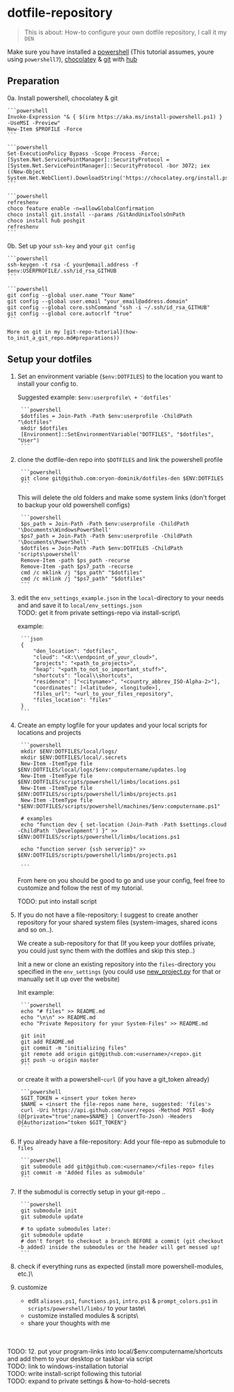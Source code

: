 # dotfile-repository

> This is about: How-to configure your own dotfile repository, I call it my `DEN`

Make sure you have installed a [powershell](https://github.com/PowerShell/PowerShell#get-powershell) (This tutorial assumes, youre using `powershell7`), [chocolatey](https://chocolatey.org/) & [git](https://git-scm.com/) with [hub](https://hub.github.com/)

## Preparation

0a. Install powershell, chocolatey & git

    ```powershell
    Invoke-Expression "& { $(irm https://aka.ms/install-powershell.ps1) } -UseMSI -Preview"
    New-Item $PROFILE -Force
    ```

    ```powershell
    Set-ExecutionPolicy Bypass -Scope Process -Force; [System.Net.ServicePointManager]::SecurityProtocol = [System.Net.ServicePointManager]::SecurityProtocol -bor 3072; iex ((New-Object System.Net.WebClient).DownloadString('https://chocolatey.org/install.ps1'))
    ```

    ```powershell
    refreshenv
    choco feature enable -n=allowGlobalConfirmation
    choco install git.install --params /GitAndUnixToolsOnPath
    choco install hub poshgit
    refreshenv
    ```

0b. Set up your `ssh-key` and your `git config`

    ```powershell
    ssh-keygen -t rsa -C your@email.address -f $env:USERPROFILE/.ssh/id_rsa_GITHUB
    ```
        
    ```powershell
    git config --global user.name "Your Name"
    git config --global user.email "your_email@address.domain"
    git config --global core.sshCommand "ssh -i ~/.ssh/id_rsa_GITHUB"
    git config --global core.autocrlf "true"
    ```

    More on git in my [git-repo-tutorial](how-to_init_a_git_repo.md#preparations))

## Setup your dotfiles

1. Set an environment variable (`$env:DOTFILES`) to the location you want to install your config to. 

    Suggested example: `$env:userprofile\ + 'dotfiles'`

        ```powershell
        $dotfiles = Join-Path -Path $env:userprofile -ChildPath "\dotfiles"
        mkdir $dotfiles
        [Environment]::SetEnvironmentVariable("DOTFILES", "$dotfiles", "User")
        ```

2. clone the dotfile-den repo into `$DOTFILES` and link the powershell profile

        ```powershell
        git clone git@github.com:oryon-dominik/dotfiles-den $ENV:DOTFILES
        ```

    This will delete the old folders and make some system links (don't forget to backup your old powershell configs)

        ```powershell
        $ps_path = Join-Path -Path $env:userprofile -ChildPath '\Documents\WindowsPowerShell'
        $ps7_path = Join-Path -Path $env:userprofile -ChildPath '\Documents\PowerShell'
        $dotfiles = Join-Path -Path $env:DOTFILES -ChildPath 'scripts\powershell'
        Remove-Item -path $ps_path -recurse
        Remove-Item -path $ps7_path -recurse
        cmd /c mklink /j "$ps_path" "$dotfiles"
        cmd /c mklink /j "$ps7_path" "$dotfiles"
        ```

3. edit the `env_settings_example.json` in the `local`-directory to your needs and and save it to `local/env_settings.json`\
    TODO: get it from private settings-repo via install-script\

    example:

        ```json
        {
            "den_location": "dotfiles",
            "cloud": "<X:\\endpoint_of_your_cloud>",
            "projects": "<path_to_projects>",
            "heap": "<path_to_not_so_important_stuff>",
            "shortcuts": "local\\shortcuts",
            "residence": ["<cityname>", "<country_abbrev_ISO-Alpha-2>"],
            "coordinates": [<latitude>, <longitude>],
            "files_url": "<url_to_your_files_repository",
            "files_location": "files"
        }
        ```

4. Create an empty logfile for your updates and your local scripts for locations and projects

        ```powershell
        mkdir $ENV:DOTFILES/local/logs/
        mkdir $ENV:DOTFILES/local/.secrets
        New-Item -ItemType file $ENV:DOTFILES/local/logs/$env:computername/updates.log
        New-Item -ItemType file $ENV:DOTFILES/scripts/powershell/limbs/locations.ps1
        New-Item -ItemType file $ENV:DOTFILES/scripts/powershell/limbs/projects.ps1
        New-Item -ItemType file "$ENV:DOTFILES/scripts/powershell/machines/$env:computername.ps1"

        # examples
        echo "function dev { set-location (Join-Path -Path $settings.cloud -ChildPath '\Development') }" >> $ENV:DOTFILES/scripts/powershell/limbs/locations.ps1
        
        echo "function server {ssh serverip}" >> $ENV:DOTFILES/scripts/powershell/limbs/projects.ps1
        
        ```

    From here on you should be good to go and use your config, feel free to customize and follow the rest of my tutorial.

    TODO: put into install script

5. If you do not have a file-repository: I suggest to create another repository for your shared system files (system-images, shared icons and so on..).

    We create a sub-repository for that (If you keep your dotfiles private, you could just sync them with the dotfiles and skip this step..)

    Init a new or clone an existing repository into the `files`-directory you specified in the `env_settings` (you could use [new_project.py](../scripts/python/new_project.py) for that or manually set it up over the website)

    Init example:

        ```powershell
        echo "# files" >> README.md
        echo "\n\n" >> README.md
        echo "Private Repository for your System-Files" >> README.md

        git init
        git add README.md
        git commit -m "initializing files"
        git remote add origin git@github.com:<username>/<repo>.git
        git push -u origin master
        ```

    or create it with a powershell-`curl` (if you have a git_token already)

        ```powershell
        $GIT_TOKEN = <insert your token here>
        $NAME = <insert the file-repos name here, suggested: 'files'>
        curl -Uri https://api.github.com/user/repos -Method POST -Body (@{private="true";name=$NAME} | ConvertTo-Json) -Headers @{Authorization="token $GIT_TOKEN"}
        ```

6. If you already have a file-repository: Add your file-repo as submodule to `files`

        ```powershell
        git submodule add git@github.com:<username>/<files-repo> files
        git commit -m 'Added files as submodule'
        ```

7. If the submodul is correctly setup in your git-repo ..

        ```powershell
        git submodule init
        git submodule update

        # to update submodules later:
        git submodule update
        # don't forget to checkout a branch BEFORE a commit (git checkout -b added) inside the submodules or the header will get messed up!
        ```


8. check if everything runs as expected (install more powershell-modules, etc.)\

9. customize

    - edit `aliases.ps1`, `functions.ps1`, `intro.ps1` & `prompt_colors.ps1` in `scripts/powershell/limbs/` to your taste\
    - customize installed modules & scripts\
    - share your thoughts with me

\
\
TODO: 12. put your program-links into local/$env:computername/shortcuts and add them to your desktop or taskbar via script\
TODO: link to windows-installation tutorial\
TODO: write install-script following this tutorial\
TODO: expand to private settings & how-to-hold-secrets

